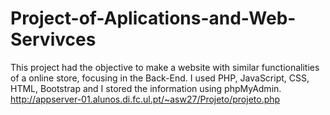 # Project-of-Aplications-and-Web-Servivces
This project had the objective to make a website with similar functionalities of a online store, focusing in the Back-End. I used PHP, JavaScript, CSS, HTML, Bootstrap and I stored the information using phpMyAdmin. 
http://appserver-01.alunos.di.fc.ul.pt/~asw27/Projeto/projeto.php
